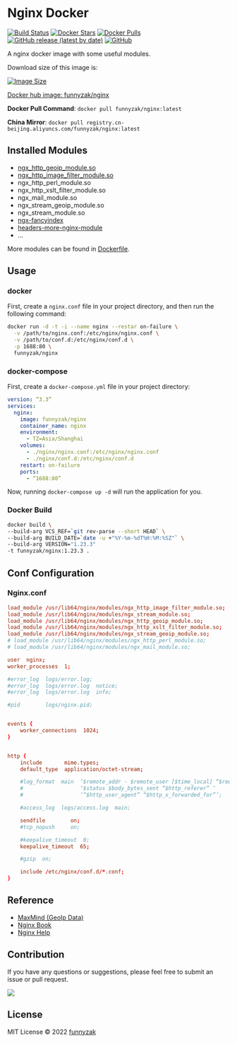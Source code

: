 # Nginx Docker

[![Build Status][build-status-image]][build-status]
[![Docker Stars][docker-star-image]][docker-hub-url]
[![Docker Pulls][docker-pull-image]][docker-hub-url]
[![GitHub release (latest by date)][latest-release]][repository-url]
[![GitHub][license-image]][repository-url]

A nginx docker image with some useful modules.

Download size of this image is:

[![Image Size][docker-image-size]][docker-hub-url]

[Docker hub image: funnyzak/nginx][docker-hub-url]

**Docker Pull Command**: `docker pull funnyzak/nginx:latest`

**China Mirror**: `docker pull registry.cn-beijing.aliyuncs.com/funnyzak/nginx:latest`

## Installed Modules

- [ngx_http_geoip_module.so](https://nginx.org/en/docs/http/ngx_http_geoip_module.html)
- [ngx_http_image_filter_module.so](https://nginx.org/en/docs/http/ngx_http_image_filter_module.html)
- ngx_http_perl_module.so
- ngx_http_xslt_filter_module.so
- ngx_mail_module.so
- ngx_stream_geoip_module.so
- ngx_stream_module.so
- [ngx-fancyindex](https://github.com/aperezdc/ngx-fancyindex)
- [headers-more-nginx-module](https://github.com/openresty/headers-more-nginx-module)
- ...

More modules can be found in [Dockerfile](https://github.com/funnyzak/nginx-docker/blob/main/Dockerfile).

## Usage

### docker

First, create a `nginx.conf` file in your project directory, and then run the following command:

```bash
docker run -d -t -i --name nginx --restar on-failure \
  -v /path/to/nginx.conf:/etc/nginx/nginx.conf \
  -v /path/to/conf.d:/etc/nginx/conf.d \
  -p 1688:80 \
  funnyzak/nginx
```

### docker-compose

First, create a `docker-compose.yml` file in your project directory:

```yaml
version: “3.3”
services:
  nginx:
    image: funnyzak/nginx
    container_name: nginx
    environment:
      - TZ=Asia/Shanghai
    volumes:
      - ./nginx/nginx.conf:/etc/nginx/nginx.conf
      - ./nginx/conf.d:/etc/nginx/conf.d
    restart: on-failure
    ports:
      - “1688:80” 
```

Now, running `docker-compose up -d` will run the application for you.

### Docker Build

```bash
docker build \
--build-arg VCS_REF=`git rev-parse --short HEAD` \
--build-arg BUILD_DATE=`date -u +"%Y-%m-%dT%H:%M:%SZ"` \
--build-arg VERSION="1.23.3"
-t funnyzak/nginx:1.23.3 .
```

## Conf Configuration

### Nginx.conf

```conf
load_module /usr/lib64/nginx/modules/ngx_http_image_filter_module.so;
load_module /usr/lib64/nginx/modules/ngx_stream_module.so;
load_module /usr/lib64/nginx/modules/ngx_http_geoip_module.so;
load_module /usr/lib64/nginx/modules/ngx_http_xslt_filter_module.so;
load_module /usr/lib64/nginx/modules/ngx_stream_geoip_module.so;
# load_module /usr/lib64/nginx/modules/ngx_http_perl_module.so;
# load_module /usr/lib64/nginx/modules/ngx_mail_module.so;

user  nginx;
worker_processes  1;

#error_log  logs/error.log;
#error_log  logs/error.log  notice;
#error_log  logs/error.log  info;

#pid        logs/nginx.pid;


events {
    worker_connections  1024;
}


http {
    include       mime.types;
    default_type  application/octet-stream;

    #log_format  main  ‘$remote_addr - $remote_user [$time_local] “$request” ‘
    #                  ‘$status $body_bytes_sent “$http_referer” ‘
    #                  ‘”$http_user_agent” “$http_x_forwarded_for”’;

    #access_log  logs/access.log  main;

    sendfile        on;
    #tcp_nopush     on;

    #keepalive_timeout  0;
    keepalive_timeout  65;

    #gzip  on;

    include /etc/nginx/conf.d/*.conf;
}
```

## Reference

- [MaxMind (GeoIp Data)](https://www.maxmind.com/en/accounts/288367/geoip/downloads)
- [Nginx Book](https://ericrap.notion.site/Nginx-1c32ea493c134c36977d8fbd14226079)
- [Nginx Help](https://docs.nginx.com/)

## Contribution

If you have any questions or suggestions, please feel free to submit an issue or pull request.

<a href="https://github.com/funnyzak/vue-starter/graphs/contributors">
  <img src="https://contrib.rocks/image?repo=funnyzak/nginx-docker" />
</a>

## License

MIT License © 2022 [funnyzak](https://github.com/funnyzak)

[build-status-image]: https://github.com/funnyzak/nginx-docker/actions/workflows/build.yml/badge.svg
[build-status]: https://github.com/funnyzak/nginx-docker/actions
[repository-url]: https://github.com/funnyzak/nginx-docker
[license-image]: https://img.shields.io/github/license/funnyzak/nginx-docker?style=flat-square&logo=github&logoColor=white&label=license
[latest-release]: https://img.shields.io/github/v/release/funnyzak/nginx-docker
[docker-star-image]: https://img.shields.io/docker/stars/funnyzak/nginx.svg?style=flat-square
[docker-pull-image]: https://img.shields.io/docker/pulls/funnyzak/nginx.svg?style=flat-square
[docker-image-size]: https://img.shields.io/docker/image-size/funnyzak/nginx
[docker-hub-url]: https://hub.docker.com/r/funnyzak/nginx
